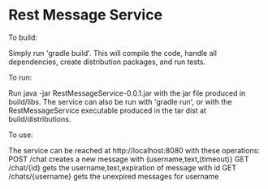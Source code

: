 # Rest Message Service

To build:

Simply run 'gradle build'. This will compile the code, handle all dependencies, 
create distribution packages, and run tests.

To run:

Run java -jar RestMessageService-0.0.1.jar with the jar file produced in 
build/libs. The service can also be run with 'gradle run', or with the 
RestMessageService executable produced in the tar dist at build/distributions.

To use:

The service can be reached at http://localhost:8080 with these operations: 
POST /chat               creates a new message with {username,text,(timeout)}
GET  /chat/{id}          gets the username,text,expiration of message with id
GET  /chats/{username}   gets the unexpired messages for username

